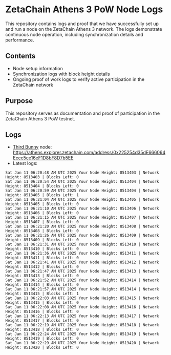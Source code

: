 # ZetaChain Athens 3 PoW Node Logs
This repository contains logs and proof that we have successfully set up and run a node on the ZetaChain Athens 3 network. The logs demonstrate continuous node operation, including synchronization details and performance.

## Contents
- Node setup information
- Synchronization logs with block height details
- Ongoing proof of work logs to verify active participation in the ZetaChain network

## Purpose
This repository serves as documentation and proof of participation in the ZetaChain Athens 3 PoW testnet.

## Logs

- [Third Bunny](https://thirdbunny.xyz/) node: https://athens.explorer.zetachain.com/address/0x225254d35dE666064Eccc5ce16eF1D8bF8D7b5EE
- Latest logs:
```
Sat Jan 11 06:20:48 AM UTC 2025 Your Node Height: 8513403 | Network Height: 8513403 | Blocks Left: 0
Sat Jan 11 06:20:54 AM UTC 2025 Your Node Height: 8513404 | Network Height: 8513404 | Blocks Left: 0
Sat Jan 11 06:20:59 AM UTC 2025 Your Node Height: 8513404 | Network Height: 8513405 | Blocks Left: 1
Sat Jan 11 06:21:04 AM UTC 2025 Your Node Height: 8513405 | Network Height: 8513405 | Blocks Left: 0
Sat Jan 11 06:21:10 AM UTC 2025 Your Node Height: 8513406 | Network Height: 8513406 | Blocks Left: 0
Sat Jan 11 06:21:15 AM UTC 2025 Your Node Height: 8513407 | Network Height: 8513407 | Blocks Left: 0
Sat Jan 11 06:21:20 AM UTC 2025 Your Node Height: 8513408 | Network Height: 8513408 | Blocks Left: 0
Sat Jan 11 06:21:26 AM UTC 2025 Your Node Height: 8513409 | Network Height: 8513409 | Blocks Left: 0
Sat Jan 11 06:21:31 AM UTC 2025 Your Node Height: 8513410 | Network Height: 8513410 | Blocks Left: 0
Sat Jan 11 06:21:36 AM UTC 2025 Your Node Height: 8513411 | Network Height: 8513411 | Blocks Left: 0
Sat Jan 11 06:21:41 AM UTC 2025 Your Node Height: 8513412 | Network Height: 8513412 | Blocks Left: 0
Sat Jan 11 06:21:47 AM UTC 2025 Your Node Height: 8513413 | Network Height: 8513413 | Blocks Left: 0
Sat Jan 11 06:21:52 AM UTC 2025 Your Node Height: 8513414 | Network Height: 8513414 | Blocks Left: 0
Sat Jan 11 06:21:57 AM UTC 2025 Your Node Height: 8513414 | Network Height: 8513415 | Blocks Left: 1
Sat Jan 11 06:22:03 AM UTC 2025 Your Node Height: 8513415 | Network Height: 8513415 | Blocks Left: 0
Sat Jan 11 06:22:08 AM UTC 2025 Your Node Height: 8513416 | Network Height: 8513416 | Blocks Left: 0
Sat Jan 11 06:22:13 AM UTC 2025 Your Node Height: 8513417 | Network Height: 8513417 | Blocks Left: 0
Sat Jan 11 06:22:19 AM UTC 2025 Your Node Height: 8513418 | Network Height: 8513418 | Blocks Left: 0
Sat Jan 11 06:22:24 AM UTC 2025 Your Node Height: 8513419 | Network Height: 8513419 | Blocks Left: 0
Sat Jan 11 06:22:29 AM UTC 2025 Your Node Height: 8513420 | Network Height: 8513420 | Blocks Left: 0
```
